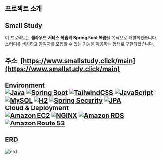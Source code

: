 프로젝트 소개
---
## Small Study

이 프로젝트는 **클라우드 서비스 학습**과 **Spring Boot 복습**을 목적으로 개발되었습니다.  
스터디를 생성하고 참여자를 모집할 수 있는 기능을 제공하는 형태로 구현되었습니다.

주소: [https://www.smallstudy.click/main](https://www.smallstudy.click/main)
---
Environment  
[![Java](https://img.shields.io/badge/Java-007396?style=flat-square&logo=java&logoColor=white)](https://www.oracle.com/java/)
[![Spring Boot](https://img.shields.io/badge/Spring%20Boot-6DB33F?style=flat-square&logo=springboot&logoColor=white)](https://spring.io/projects/spring-boot)
[![TailwindCSS](https://img.shields.io/badge/TailwindCSS-38B2AC?style=flat-square&logo=tailwind-css&logoColor=white)](https://tailwindcss.com/)
[![JavaScript](https://img.shields.io/badge/JavaScript-F7DF1E?style=flat-square&logo=javascript&logoColor=black)](https://developer.mozilla.org/en-US/docs/Web/JavaScript)
[![MySQL](https://img.shields.io/badge/MySQL-4479A1?style=flat-square&logo=mysql&logoColor=white)](https://www.mysql.com/)
[![H2](https://img.shields.io/badge/H2-003545?style=flat-square&logo=h2&logoColor=white)](https://h2database.com/)
[![Spring Security](https://img.shields.io/badge/Spring%20Security-6DB33F?style=flat-square&logo=spring-security&logoColor=white)](https://spring.io/projects/spring-security)
[![JPA](https://img.shields.io/badge/JPA-FF6F00?style=flat-square&logo=hibernate&logoColor=white)](https://hibernate.org/)  
Cloud & Deployment  
[![Amazon EC2](https://img.shields.io/badge/Amazon%20EC2-FF9900?style=flat-square&logo=amazon-aws&logoColor=white)](https://aws.amazon.com/ec2/)
[![NGINX](https://img.shields.io/badge/NGINX-009639?style=flat-square&logo=nginx&logoColor=white)](https://www.nginx.com/)
[![Amazon RDS](https://img.shields.io/badge/Amazon%20RDS-527FFF?style=flat-square&logo=amazon-rds&logoColor=white)](https://aws.amazon.com/rds/)
[![Amazon Route 53](https://img.shields.io/badge/Amazon%20Route%2053-232F3E?style=flat-square&logo=amazon-aws&logoColor=white)](https://aws.amazon.com/route53/)
---
ERD
---
![erd](https://github.com/user-attachments/assets/0daa3033-ad0d-4d64-a439-bb2cfa3fa56f)


